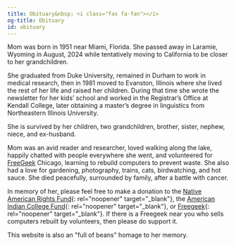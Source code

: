 ```yaml
---
title: Obituary&nbsp; <i class="fas fa-fan"></i>
og-title: Obituary
id: obituary
---
```

Mom was born in 1951 near Miami, Florida. She passed away in Laramie, Wyoming in August, 2024 while tentatively moving to California to be closer to her grandchildren. 

She graduated from Duke University, remained in Durham to work in medical research, then in 1981 moved to Evanston, Illinois where she lived the rest of her life and raised her children. During that time she wrote the newsletter for her kids’ school and worked in the Registrar’s Office at Kendall College, later obtaining a master’s degree in linguistics from Northeastern Illinois University. 

She is survived by her children, two grandchildren, brother, sister, nephew, niece, and ex-husband. 

Mom was an avid reader and researcher, loved walking along the lake, happily chatted with people everywhere she went, and volunteered for [FreeGeek](https://www.freegeek.org/) Chicago, learning to rebuild computers to prevent waste. She also had a love for gardening, photography, trains, cats, birdwatching, and hot sauce. She died peacefully, surrounded by family, after a battle with cancer.

In memory of her, please feel free to make a donation to the [Native American Rights Fund](https://narf.org/){: rel="noopener" target="_blank"}, the [American Indian College Fund](https://collegefund.org/){: rel="noopener" target="_blank"}, or [Freegeek](https://www.freegeek.org/){: rel="noopener" target="_blank"}. If there is a Freegeek near you who sells computers rebuilt by volunteers, then please do support it.

This website is also an "full of beans" homage to her memory.

